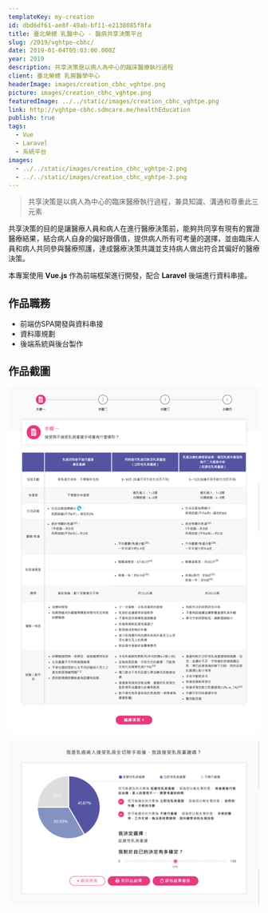 ```yaml
---
templateKey: my-creation
id: dbd6df61-ae8f-49ab-bf11-e2138085f8fa
title: 臺北榮總 乳醫中心 - 醫病共享決策平台
slug: /2019/vghtpe-cbhc/
date: 2019-01-04T05:03:00.000Z
year: 2019
description: 共享決策是以病人為中心的臨床醫療執行過程
client: 臺北榮總 乳房醫學中心
headerImage: images/creation_cbhc_vghtpe.png
picture: images/creation_cbhc_vghtpe.png
featuredImage: ../../static/images/creation_cbhc_vghtpe.png
link: http://vghtpe-cbhc.sdmcare.me/healthEducation
publish: true
tags:
  - Vue
  - Laravel
  - 系統平台
images:
  - ../../static/images/creation_cbhc_vghtpe-2.png
  - ../../static/images/creation_cbhc_vghtpe-3.png
---
```


> 共享決策是以病人為中心的臨床醫療執行過程，兼具知識、溝通和尊重此三元素

共享決策的目的是讓醫療人員和病人在進行醫療決策前，能夠共同享有現有的實證醫療結果，結合病人自身的偏好跟價值，提供病人所有可考量的選擇，並由臨床人員和病人共同參與醫療照護，達成醫療決策共識並支持病人做出符合其偏好的醫療決策。

本專案使用 **Vue.js** 作為前端框架進行開發，配合 **Laravel** 後端進行資料串接。

## 作品職務
- 前端仿SPA開發與資料串接
- 資料庫規劃
- 後端系統與後台製作

## 作品截圖
![醫病共享決策平台-1](../../static/images/creation_cbhc_vghtpe-2.png)

![醫病共享決策平台-2](../../static/images/creation_cbhc_vghtpe-3.png)